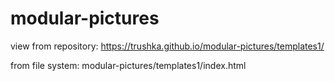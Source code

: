 # modular-pictures
view from repository: https://trushka.github.io/modular-pictures/templates1/

from file system: modular-pictures/templates1/index.html
